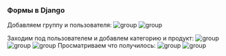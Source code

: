### Формы в Django 


Добавляем группу и пользователя:
![group](https://github.com/H1trec/OTUS-Python-2025-01/blob/main/HW_9/screen_08/group.JPG?raw=true)
![group](https://github.com/H1trec/OTUS-Python-2025-01/blob/main/HW_9/screen_08/users.JPG?raw=true)

Заходим под пользователем и добавлем категорию и продукт:
![group](https://github.com/H1trec/OTUS-Python-2025-01/blob/main/HW_9/screen_08/user.JPG?raw=true)
![group](https://github.com/H1trec/OTUS-Python-2025-01/blob/main/HW_9/screen_08/category.JPG?raw=true)
![group](https://github.com/H1trec/OTUS-Python-2025-01/blob/main/HW_9/screen_08/product.JPG?raw=true)
Просматриваем что получилось:
![group](https://github.com/H1trec/OTUS-Python-2025-01/blob/main/HW_9/screen_08/all_category.JPG?raw=true)
![group](https://github.com/H1trec/OTUS-Python-2025-01/blob/main/HW_9/screen_08/all_product.JPG?raw=true)
